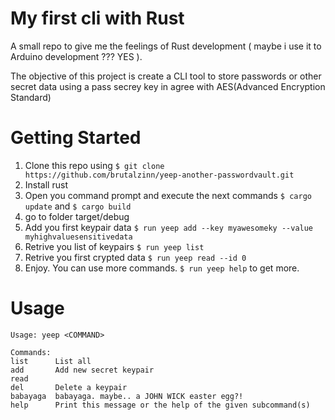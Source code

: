 # My first cli with Rust

 A small repo to give me the feelings of Rust development ( maybe i use it to Arduino development ??? YES ). 
 
 The objective of this project is create a CLI tool to store passwords or other secret data using a pass secrey key in agree with AES(Advanced Encryption Standard) 

 # Getting Started

1. Clone this repo using `$ git clone https://github.com/brutalzinn/yeep-another-passwordvault.git`
2. Install rust
3. Open you command prompt and execute the next commands `$ cargo update` and `$ cargo build` 
4. go to folder target/debug
5. Add you first keypair data `$ run yeep add --key myawesomeky --value myhighvaluesensitivedata`
6. Retrive you list of keypairs `$ run yeep list`
7. Retrive you first crypted data  `$ run yeep read --id 0`
8. Enjoy. You can use more commands. `$ run yeep help` to get more.

 # Usage

    Usage: yeep <COMMAND>

    Commands:
    list      List all
    add       Add new secret keypair
    read
    del       Delete a keypair
    babayaga  babayaga. maybe.. a JOHN WICK easter egg?!
    help      Print this message or the help of the given subcommand(s)